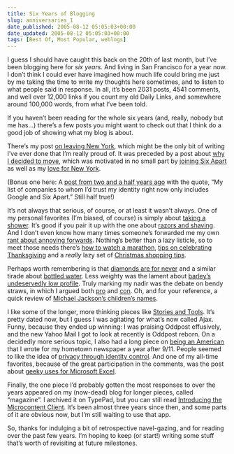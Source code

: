 ```yaml
---
title: Six Years of Blogging
slug: anniversaries_1
date_published: 2005-08-12 05:05:03+00:00
date_updated: 2005-08-12 05:05:03+00:00
tags: [Best Of, Most Popular, weblogs]
---
```

I guess I should have caught this back on the 20th of last month, but I’ve been blogging here for *six years*. And living in San Francisco for a year now. I don’t think I could ever have imagined how much life could bring me just by me taking the time to write my thoughts here sometimes, and to listen to what people said in response. In all, it’s been 2031 posts, 4541 comments, and well over 12,000 links if you count my old Daily Links, and somewhere around 100,000 words, from what I’ve been told.

If you haven’t been reading for the whole six years (and, really, nobody but me has…) there’s a few posts you might want to check out that I think do a good job of showing what my blog is about.

There’s my post [on leaving New York](/2004/07/20/on_leaving_new_), which might be the only bit of writing I’ve ever done that I’m really proud of. It was preceded by a post about [why I decided to move](/2004/05/19/moving_forward), which was motivated in no small part by [joining Six Apart](/2003/04/23/i_work_for_six_) as well as my [love for New York](/2003/12/10/whence_the_name).

(Bonus one here: A [post from two and a half years ago](/2003/01/09/who_would_you_t) with the quote, “My list of companies to whom I’d trust my identity right now only includes Google and Six Apart.” Still half true!)

It’s not always that serious, of course, or at least it wasn’t always. One of my personal favorites (I’m biased, of course) is simply about [taking a shower](/2002/09/27/shower_time). It’s good if you pair it up with the one about [razors and shaving](/2003/04/05/sharp_as_a_razo). And I don’t even know how many times someone’s forwarded me my own [rant about annoying forwards](/2001/08/22/pardon_me_for_b). Nothing’s better than a lazy listicle, so to meet those needs there’s [how to watch a marathon](/2002/11/04/marathonwatchi), [tips on celebrating Thanksgiving](/2002/11/27/give_thanks) and a *really* lazy set of [Christmas shopping tips](/2002/12/23/still_stuck_for).

Perhaps worth remembering is that [diamonds are for never](/2003/01/20/diamonds_are_fo) and a similar tirade about [bottled water](/2003/08/27/keeping_it_all_). Less weighty was the lament about [barley’s undeservedly low profile](/2003/05/18/barley_gettin_). Truly marking my nadir was the debate on bendy straws, in which I argued both [pro](/2002/08/30/straight_straws) and [con](/2002/08/29/bendy_straws). Oh, and for your reference, a quick review of [Michael Jackson’s children’s names](/2002/08/22/the_king_of_pop).

I like some of the longer, more thinking pieces like [Stories and Tools](/2002/04/09/stories_and_too). It’s pretty dated now, but I guess I was agitating for what’s now called Ajax. Funny, because they ended up winning: I was praising Oddpost effusively, and the new Yahoo Mail I got to look at recently is Oddpost reborn. On a decidedly more serious topic, I also had a long piece on [being an American](/2002/09/11/on_being_an_ame) that I wrote for my hometown newspaper a year after 9/11. People seemed to like the idea of [privacy through identity control](/2002/12/17/privacy_through). And one of my all-time favorites, because of the great participation in the comments, was the post about [geeky uses for Microsoft Excel](/2004/04/22/excel_pile).

Finally, the one piece I’d probably gotten the most responses to over the years appeared on my (now-dead) blog for longer pieces, called “magazine”. I archived it on TypePad, but you can still read [Introducing the Microcontent Client](/2002/11/introducing-microcontent-client.html). It’s been almost three years since then, and some parts of it are obvious now, but I’m still waiting to use that app.

So, thanks for indulging a bit of retrospective navel-gazing, and for reading over the past few years. I’m hoping to keep (or start!) writing some stuff that’s worth of revisiting at future milestones.
